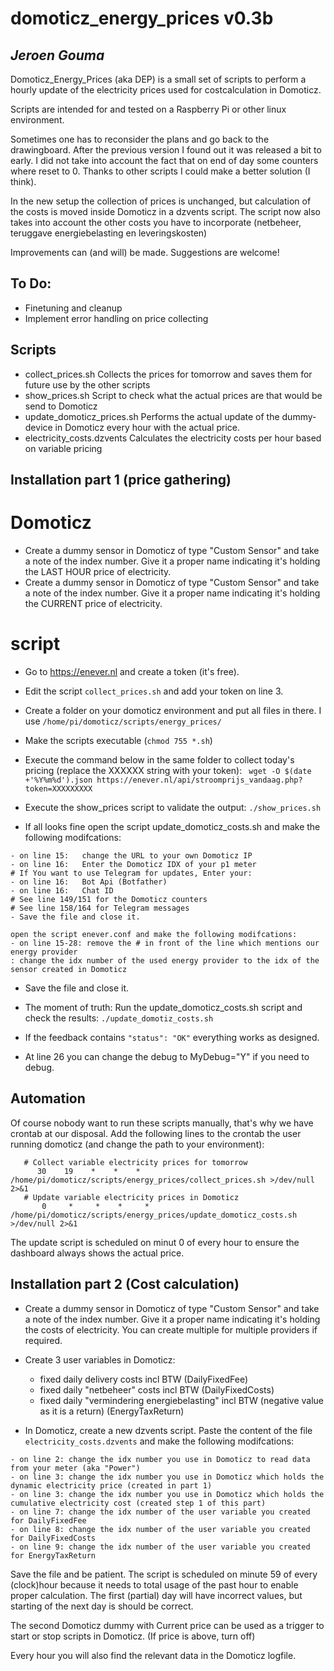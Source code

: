 # domoticz_energy_prices v0.3b
## _Jeroen Gouma_

Domoticz_Energy_Prices (aka DEP) is a small set of scripts to perform a hourly update of the electricity prices used for costcalculation in Domoticz. 

Scripts are intended for and tested on a Raspberry Pi or other linux environment.

Sometimes one has to reconsider the plans and go back to the drawingboard. 
After the previous version I found out it was released a bit to early. 
I did not take into account the fact that on end of day some counters where reset to 0. 
Thanks to other scripts I could make a better solution (I think).

In the new setup the collection of prices is unchanged, but calculation of the costs is moved inside Domoticz in a dzvents script. 
The script now also takes into account the other costs you have to incorporate (netbeheer, teruggave energiebelasting en leveringskosten)

Improvements can (and will) be made. Suggestions are welcome!


## To Do: 
- Finetuning and cleanup
- Implement error handling on price collecting

## Scripts
- collect_prices.sh
Collects the prices for tomorrow and saves them for future use by the other scripts
- show_prices.sh
Script to check what the actual prices are that would be send to Domoticz
- update_domoticz_prices.sh
Performs the actual update of the dummy-device in Domoticz every hour with the actual price.
- electricity_costs.dzvents
Calculates the electricity costs per hour based on variable pricing

## Installation part 1 (price gathering)
# Domoticz
- Create a dummy sensor in Domoticz of type "Custom Sensor" and take a note of the index number. Give it a proper name indicating it's holding the LAST HOUR price of electricity.
- Create a dummy sensor in Domoticz of type "Custom Sensor" and take a note of the index number. Give it a proper name indicating it's holding the CURRENT price of electricity.
# script
- Go to https://enever.nl and create a token (it's free).
- Edit the script ```collect_prices.sh``` and add your token on line 3.

- Create a folder on your domoticz environment and put all files in there. 
 I use ```/home/pi/domoticz/scripts/energy_prices/ ```
- Make the scripts executable (```chmod 755 *.sh```)
- Execute the command below in the same folder to collect today's pricing (replace the XXXXXX string with your token):
    ``` wget -O $(date +'%Y%m%d').json https://enever.nl/api/stroomprijs_vandaag.php?token=XXXXXXXXX```
- Execute the show_prices script to validate the output:
``` ./show_prices.sh ```



- If all looks fine open the script update_domoticz_costs.sh and make the following modifcations:
```
- on line 15:	change the URL to your own Domoticz IP
- on line 16:	Enter the Domoticz IDX of your p1 meter
# If You want to use Telegram for updates, Enter your:
- on line 16:	Bot Api (Botfather)
- on line 16:	Chat ID
# See line 149/151 for the Domoticz counters
# See line 158/164 for Telegram messages
- Save the file and close it.

open the script enever.conf and make the following modifcations:
- on line 15-28: remove the # in front of the line which mentions our energy provider
: change the idx number of the used energy provider to the idx of the sensor created in Domoticz
```
- Save the file and close it.

- The moment of truth: Run the update_domoticz_costs.sh script and check the results:
``` ./update_domotiz_costs.sh ```
- If the feedback contains ``` "status": "OK" ``` everything works as designed.
- At line 26 you can change the debug to   MyDebug="Y"     if you need to debug.



## Automation
Of course nobody want to run these scripts manually, that's why we have crontab at our disposal. Add the following lines to the crontab the user running domoticz (and change the path to your environment):
```
   # Collect variable electricity prices for tomorrow
      30    19    *    *    *     /home/pi/domoticz/scripts/energy_prices/collect_prices.sh >/dev/null 2>&1
   # Update variable electricity prices in Domoticz
       0     *     *    *     *   /home/pi/domoticz/scripts/energy_prices/update_domoticz_costs.sh  >/dev/null 2>&1
```
The update script is scheduled on minut 0 of every hour to ensure the dashboard always shows the actual price.

## Installation part 2 (Cost calculation)

- Create a dummy sensor in Domoticz of type "Custom Sensor" and take a note of the index number. Give it a proper name indicating it's holding the costs of electricity. You can create multiple for multiple providers if required.
- Create 3 user variables in Domoticz:
    - fixed daily delivery costs incl BTW (DailyFixedFee)
    - fixed daily "netbeheer" costs incl BTW (DailyFixedCosts)
    - fixed daily "vermindering energiebelasting" incl BTW (negative value as it is a return) (EnergyTaxReturn)

- In Domoticz, create a new dzvents script. Paste the content of the file ```electricity_costs.dzvents``` and make the following modifcations:
```
- on line 2: change the idx number you use in Domoticz to read data from your meter (aka "Power")
- on line 3: change the idx number you use in Domoticz which holds the dynamic electricity price (created in part 1)
- on line 3: change the idx number you use in Domoticz which holds the cumulative electricity cost (created step 1 of this part)
- on line 7: change the idx number of the user variable you created for DailyFixedFee
- on line 8: change the idx number of the user variable you created for DailyFixedCosts
- on line 9: change the idx number of the user variable you created for EnergyTaxReturn
```

Save the file and be patient. The script is scheduled on minute 59 of every (clock)hour because it needs to total usage of the past hour to enable proper calculation. The first (partial) day will have incorrect values, but starting of the next day is should be correct.

The second Domoticz dummy with Current price can be used as a trigger to start or stop scripts in Domoticz.
(If price is above, turn off)

Every hour you will also find the relevant data in the Domoticz logfile.
